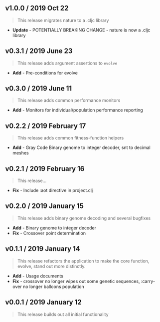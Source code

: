 ## v1.0.0 / 2019 Oct 22

> This release migrates nature to a .cljc library

* **Update** - POTENTIALLY BREAKING CHANGE - nature is now a .cljc library

## v0.3.1 / 2019 June 23

> This release adds argument assertions to `evolve`

* **Add** - Pre-conditions for evolve

## v0.3.0 / 2019 June 11

> This release adds common performance monitors

* **Add** - Monitors for individual/population performance reporting

## v0.2.2 / 2019 February 17

> This release adds common fitness-function helpers

* **Add** - Gray Code Binary genome to integer decoder, snt to decimal meshes

## v0.2.1 / 2019 February 16

> This release...

* **Fix** - Include :aot directive in project.clj

## v0.2.0 / 2019 January 15

> This release adds binary genome decoding and several bugfixes

* **Add** - Binary genome to integer decoder
* **Fix** - Crossover point determination

## v0.1.1 / 2019 January 14

> This release refactors the application to make the core function, evolve, stand out more distinctly.

* **Add** - Usage documents
* **Fix** - crossover no longer wipes out some genetic sequences, :carry-over no longer balloons population

## v0.0.1 / 2019 January 12

> This release builds out all initial functionality
